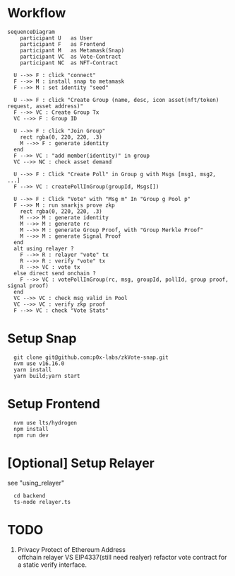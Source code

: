 # Workflow

```mermaid
sequenceDiagram
	participant U 	as User
	participant F 	as Frontend
	participant M 	as Metamask(Snap)
	participant VC 	as Vote-Contract
	participant NC 	as NFT-Contract
	
  U -->> F : click "connect"
  F -->> M : install snap to metamask
  F -->> M : set identity "seed"

  U -->> F : click "Create Group (name, desc, icon asset(nft/token) request, asset address)"
  F -->> VC : Create Group Tx
  VC -->> F : Group ID

  U -->> F : click "Join Group"
	rect rgba(0, 220, 220, .3)
    M -->> F : generate identity
  end
  F -->> VC : "add member(identity)" in group
  VC -->> NC : check asset demand

  U -->> F : Click "Create Poll" in Group g with Msgs [msg1, msg2, ...]
  F -->> VC : createPollInGroup(groupId, Msgs[])

  U -->> F : Click "Vote" with "Msg m" In "Group g Pool p"
  F -->> M : run snarkjs prove zkp
	rect rgba(0, 220, 220, .3)
    M -->> M : generate identity
    M -->> M : generate rc
    M -->> M : generate Group Proof, with "Group Merkle Proof"
    M -->> M : generate Signal Proof 
  end
  alt using relayer ?
    F -->> R : relayer "vote" tx
    R -->> R : verify "vote" tx
    R -->> VC : vote tx
  else direct send onchain ?
    F -->> VC : votePollInGroup(rc, msg, groupId, pollId, group proof, signal proof)
  end
  VC -->> VC : check msg valid in Pool
  VC -->> VC : verify zkp proof
  F -->> VC : check "Vote Stats"

```

# Setup Snap
```shell
  git clone git@github.com:p0x-labs/zkVote-snap.git
  nvm use v16.16.0
  yarn install
  yarn build;yarn start
```

# Setup Frontend
```shell
  nvm use lts/hydrogen
  npm install
  npm run dev
```

# [Optional] Setup Relayer
see "using_relayer"

```shell
  cd backend
  ts-node relayer.ts
```

# TODO
1. Privacy Protect of Ethereum Address   
  offchain relayer VS EIP4337(still need realyer)
  refactor vote contract for a static verify interface.